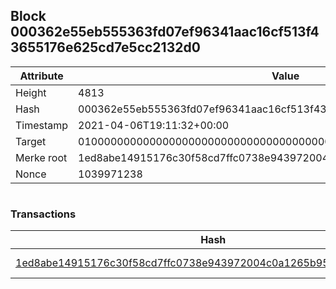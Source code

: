 ## Block 000362e55eb555363fd07ef96341aac16cf513f43655176e625cd7e5cc2132d0

Attribute | Value
--- | ---
Height | 4813
Hash | 000362e55eb555363fd07ef96341aac16cf513f43655176e625cd7e5cc2132d0
Timestamp | 2021-04-06T19:11:32+00:00
Target | 0100000000000000000000000000000000000000000000000000000000000000
Merke root | 1ed8abe14915176c30f58cd7ffc0738e943972004c0a1265b95522d1ee5714c5
Nonce | 1039971238

```

```

### Transactions

Hash | Amount
--- | ---
[1ed8abe14915176c30f58cd7ffc0738e943972004c0a1265b95522d1ee5714c5](1ed8abe14915176c30f58cd7ffc0738e943972004c0a1265b95522d1ee5714c5.md) | 10.00000000 SKEPTI 
